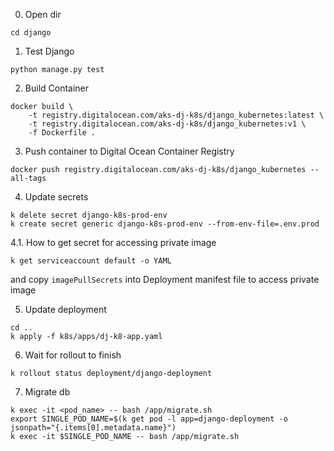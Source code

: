 0. Open dir
```
cd django
```

1. Test Django
```
python manage.py test
```

2. Build Container
```
docker build \
    -t registry.digitalocean.com/aks-dj-k8s/django_kubernetes:latest \
    -t registry.digitalocean.com/aks-dj-k8s/django_kubernetes:v1 \
    -f Dockerfile .
```

3. Push container to Digital Ocean Container Registry
```
docker push registry.digitalocean.com/aks-dj-k8s/django_kubernetes --all-tags
```

4. Update secrets
```
k delete secret django-k8s-prod-env
k create secret generic django-k8s-prod-env --from-env-file=.env.prod
```

4.1. How to get secret for accessing private image
```
k get serviceaccount default -o YAML
```
and copy `imagePullSecrets` into Deployment manifest file to access private image

5. Update deployment
```
cd ..
k apply -f k8s/apps/dj-k8-app.yaml
```

6. Wait for rollout to finish
```
k rollout status deployment/django-deployment
```

7. Migrate db
```
k exec -it <pod_name> -- bash /app/migrate.sh 
export SINGLE_POD_NAME=$(k get pod -l app=django-deployment -o jsonpath="{.items[0].metadata.name}")
k exec -it $SINGLE_POD_NAME -- bash /app/migrate.sh 
```